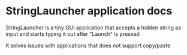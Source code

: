 # StringLauncher application docs

StringLauncher is a tiny GUI application that accepts a hidden string as input and starts typing it out after "Launch" is pressed

It solves issues with applications that does not support copy/paste